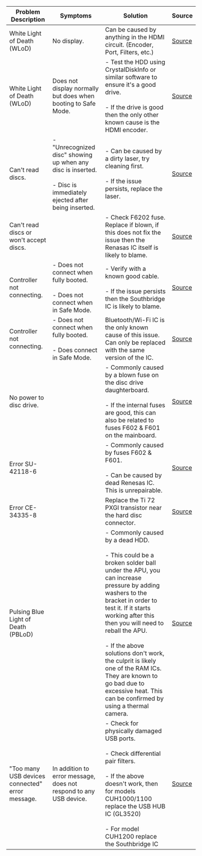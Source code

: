 | Problem Description                             | Symptoms                                                                                                               | Solution                                                                                                                                                                                                                                                                                                                                                                                                                                 | Source                                                                    |
| ----------------------------------------------- | ---------------------------------------------------------------------------------------------------------------------- | ---------------------------------------------------------------------------------------------------------------------------------------------------------------------------------------------------------------------------------------------------------------------------------------------------------------------------------------------------------------------------------------------------------------------------------------- | ------------------------------------------------------------------------- |
| White Light of Death (WLoD)                     | No display.                                                                                                            | Can be caused by anything in the HDMI circuit. (Encoder, Port, Filters, etc.)                                                                                                                                                                                                                                                                                                                                                            | [Source](https://old.repair.wiki/w/PlayStation_4_WLOD_Repair_Guide)       |
| White Light of Death (WLoD)                     | Does not display normally but does when booting to Safe Mode.                                                          | - Test the HDD using CrystalDiskInfo or similar software to ensure it's a good drive.<br><br>- If the drive is good then the only other known cause is the HDMI encoder.                                                                                                                                                                                                                                                                 | [Source](https://old.repair.wiki/w/PlayStation_4_WLOD_Repair_Guide)       |
| Can't read discs.                               | - "Unrecognized disc" showing up when any disc is inserted.<br><br>- Disc is immediately ejected after being inserted. | - Can be caused by a dirty laser, try cleaning first.<br><br>- If the issue persists, replace the laser.                                                                                                                                                                                                                                                                                                                                 | [Source](https://old.repair.wiki/w/PlayStation_4_Slim)                    |
| Can't read discs or won't accept discs.         |                                                                                                                        | - Check F6202 fuse. Replace if blown, if this does not fix the issue then the Renasas IC itself is likely to blame.                                                                                                                                                                                                                                                                                                                      | [Source](https://old.repair.wiki/w/PlayStation_4_Slim)                    |
| Controller not connecting.                      | - Does not connect when fully booted.<br><br>- Does not connect when in Safe Mode.                                     | - Verify with a known good cable.<br><br>- If the issue persists then the Southbridge IC is likely to blame.                                                                                                                                                                                                                                                                                                                             | [Source](https://old.repair.wiki/w/PlayStation_4_Slim)                    |
| Controller not connecting.                      | - Does not connect when fully booted.<br><br>- Does connect in Safe Mode.                                              | Bluetooth/Wi-Fi IC is the only known cause of this issue. Can only be replaced with the same version of the IC.                                                                                                                                                                                                                                                                                                                          | [Source](https://old.repair.wiki/w/PlayStation_4_Slim)                    |
| No power to disc drive.                         |                                                                                                                        | - Commonly caused by a blown fuse on the disc drive daughterboard.<br><br>- If the internal fuses are good, this can also be related to fuses F602 & F601 on the mainboard.                                                                                                                                                                                                                                                              | [Source](https://old.repair.wiki/w/PlayStation_4_Slim)                    |
| Error SU-42118-6                                |                                                                                                                        | - Commonly caused by fuses F602 & F601.<br><br>- Can be caused by dead Renesas IC. This is unrepairable.                                                                                                                                                                                                                                                                                                                                 | [Source](https://old.repair.wiki/w/PlayStation_4_Slim)                    |
| Error CE-34335-8                                |                                                                                                                        | Replace the Ti 72 PXGI transistor near the hard disc connector.                                                                                                                                                                                                                                                                                                                                                                          | [Source](https://old.repair.wiki/w/PlayStation_4_Slim)                    |
| Pulsing Blue Light of Death (PBLoD)             |                                                                                                                        | - Commonly caused by a dead HDD.<br><br>- This could be a broken solder ball under the APU, you can increase pressure by adding washers to the bracket in order to test it. If it starts working after this then you will need to reball the APU.<br><br>- If the above solutions don't work, the culprit is likely one of the RAM ICs. They are known to go bad due to excessive heat. This can be confirmed by using a thermal camera. | [Source](https://repair.wiki/w/Playstation_4_Pulsing_Blue_Light_of_Death) |
| "Too many USB devices connected" error message. | In addition to error message, does not respond to any USB device.                                                      | - Check for physically damaged USB ports.<br><br>- Check differential pair filters.<br><br>- If the above doesn't work, then for models CUH1000/1100 replace the USB HUB IC (GL3520)<br><br>- For model CUH1200 replace the Southbridge IC                                                                                                                                                                                               | [Source](https://old.repair.wiki/w/PlayStation_4)                         |
